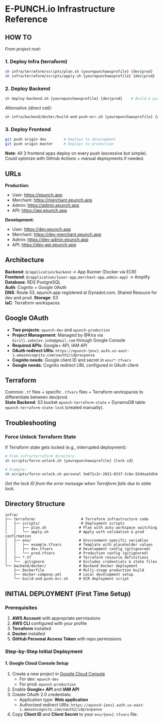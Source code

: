 # E-PUNCH.io Infrastructure Reference

## HOW TO

*From project root:*

### 1. Deploy Infra (terraform)
```bash
sh infra/terraform/scripts/plan.sh {yourepunchawsprofile} {dev|prod}     # Review changes
sh infra/terraform/scripts/apply.sh {yourepunchawsprofile} {dev|prod}    # Apply changes
```

### 2. Deploy Backend
```bash
sh deploy-backend.sh {yourepunchawsprofile} {dev|prod}    # Build & push to ECR (auto-deploys)
```

*Alternative (direct call):*
```bash
sh infra/backend/docker/build-and-push-ecr.sh {yourepunchawsprofile} {dev|prod}    # Build & push to ECR (auto-deploys)
```

### 3. Deploy Frontend
```bash
git push origin dev        # Deploys to development
git push origin master     # Deploys to production
```

**Note**: All 3 frontend apps deploy on every push (excessive but simple). Could optimize with GitHub Actions + manual deployments if needed.

## URLs

**Production:**
- User: https://epunch.app
- Merchant: https://merchant.epunch.app  
- Admin: https://admin.epunch.app
- API: https://api.epunch.app

**Development:**
- User: https://dev.epunch.app
- Merchant: https://dev-merchant.epunch.app
- Admin: https://dev-admin.epunch.app  
- API: https://dev-api.epunch.app

## Architecture

**Backend**: `@/application/backend` → App Runner (Docker via ECR)  
**Frontend**: `@/application/{user-app,merchant-app,admin-app}` → Amplify  
**Database**: RDS PostgreSQL  
**Auth**: Cognito + Google OAuth  
**DNS**: Route 53. epunch.app registered at Dynadot.com. Shared Resouce for dev and prod. 
**Storage**: S3  
**IaC**: Terraform workspaces

## Google OAuth
- **Two projects**: `epunch-dev` and `epunch-production`
- **Project Management**: Managed by @Kira via `kirill.sobolev.indo@gmail.com` through Google Console
- **Required APIs**: Google+ API, IAM API
- **OAuth redirect URIs**: `https://epunch-{env}.auth.us-east-1.amazoncognito.com/oauth2/idpresponse`
- **Cognito needs**: Google client ID and secret in `env/*.tfvars`
- **Google needs**: Cognito redirect URL configured in OAuth client

## Terraform
Common `.tf` files + specific `.tfvars` files + Terraform workspaces to differentiate between dev/prod.  
**State Backend**: S3 bucket `epunch-terraform-state` + DynamoDB table `epunch-terraform-state-lock` (created manually).

## Troubleshooting

### Force Unlock Terraform State
If Terraform state gets locked (e.g., interrupted deployment):
```bash
# From infra/terraform directory
sh scripts/force-unlock.sh {yourepunchawsprofile} {lock-id}

# Example:
sh scripts/force-unlock.sh personal 5e671c2c-2921-0337-2c6e-92d4aa5d5448
```
*Get the lock ID from the error message when Terraform fails due to state lock.*

## Directory Structure

```
infra/
├── terraform/                     # Terraform infrastructure code
│   ├── scripts/                   # Deployment scripts
│   │   ├── plan.sh               # Plan with auto workspace switching
│   │   └── apply.sh              # Apply with validation & prod confirmation
│   ├── env/                      # Environment-specific variables
│   │   ├── example.tfvars        # Template with placeholder values
│   │   ├── dev.tfvars            # Development config (gitignored)
│   │   └── prod.tfvars           # Production config (gitignored)
│   ├── *.tf                      # Terraform resource definitions
│   └── .gitignore                # Excludes credentials & state files
└── backend/docker/               # Backend Docker deployment
    ├── Dockerfile                # Multi-stage production build
    ├── docker-compose.yml        # Local development setup
    └── build-and-push-ecr.sh     # ECR deployment script
```

## INITIAL DEPLOYMENT (First Time Setup)

### Prerequisites
1. **AWS Account** with appropriate permissions
2. **AWS CLI** configured with your profile
3. **Terraform** installed
4. **Docker** installed
5. **GitHub Personal Access Token** with repo permissions

### Step-by-Step Initial Deployment

#### 1. Google Cloud Console Setup
1. Create a new project in [Google Cloud Console](https://console.cloud.google.com)
   - For dev: `epunch-dev`
   - For prod: `epunch-production`
2. Enable **Google+ API** and **IAM API**
3. Create OAuth 2.0 credentials:
   - Application type: **Web application**
   - Authorized redirect URIs: `https://epunch-{env}.auth.us-east-1.amazoncognito.com/oauth2/idpresponse`
4. Copy **Client ID** and **Client Secret** to your `env/{env}.tfvars` file:
   ```